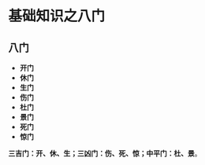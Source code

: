 基础知识之八门
===================================================================================
## 八门
+ **开门**
+ **休门**
+ **生门**
+ **伤门**
+ **杜门**
+ **景门**
+ **死门**
+ **惊门**

**三吉门：开、休、生；三凶门：伤、死、惊；中平门：杜、景**。